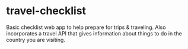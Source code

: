 # travel-checklist
Basic checklist web app to help prepare for trips &amp; traveling. Also incorporates a travel API that gives information about things to do in the country you are visiting.
